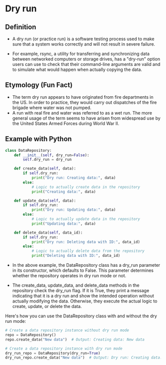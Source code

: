 # Dry run

## Definition
- A dry run (or practice run) is a software testing process used to make sure that a system works correctly and will not result in severe failure.

-  For example, rsync, a utility for transferring and synchronizing data between networked computers or storage drives, has a "dry-run" option users can use to check that their command-line arguments are valid and to simulate what would happen when actually copying the data.


## Etymology (Fun Fact)
- The term dry run appears to have originated from fire departments in the US. In order to practice, they would carry out dispatches of the fire brigade where water was not pumped. 
- A run with real fire and water was referred to as a wet run. The more general usage of the term seems to have arisen from widespread use by the United States Armed Forces during World War II.

## Example with Python

```python
class DataRepository:
    def __init__(self, dry_run=False):
        self.dry_run = dry_run

    def create_data(self, data):
        if self.dry_run:
            print("Dry run: Creating data:", data)
        else:
            # Logic to actually create data in the repository
            print("Creating data:", data)

    def update_data(self, data):
        if self.dry_run:
            print("Dry run: Updating data:", data)
        else:
            # Logic to actually update data in the repository
            print("Updating data:", data)

    def delete_data(self, data_id):
        if self.dry_run:
            print("Dry run: Deleting data with ID:", data_id)
        else:
            # Logic to actually delete data from the repository
            print("Deleting data with ID:", data_id)
```

- In the above example, the DataRepository class has a dry_run parameter in its constructor, which defaults to False. This parameter determines whether the repository operates in dry run mode or not.

- The create_data, update_data, and delete_data methods in the repository check the dry_run flag. If it is True, they print a message indicating that it is a dry run and show the intended operation without actually modifying the data. Otherwise, they execute the actual logic to create, update, or delete the data.

Here's how you can use the DataRepository class with and without the dry run mode:

```python
# Create a data repository instance without dry run mode
repo = DataRepository()
repo.create_data("New data")  # Output: Creating data: New data

# Create a data repository instance with dry run mode
dry_run_repo = DataRepository(dry_run=True)
dry_run_repo.create_data("New data")  # Output: Dry run: Creating data: New data
```